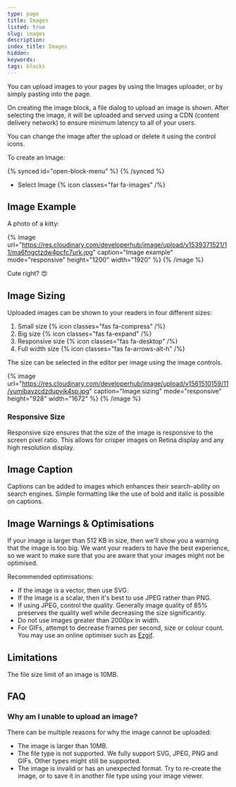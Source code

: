 ```yaml
---
type: page
title: Images
listed: true
slug: images
description: 
index_title: Images
hidden: 
keywords: 
tags: blocks
---
```


You can upload images to your pages by using the Images uploader, or by simply pasting into the page.

On creating the image block, a file dialog to upload an image is shown. After selecting the image, it will be uploaded and served using a CDN (content delivery network) to ensure minimum latency to all of your users.

You can change the image after the upload or delete it using the control icons.

To create an Image:

{% synced id="open-block-menu" %}
{% /synced %}

- Select Image {% icon classes="far fa-images" /%}

## Image Example

A photo of a kitty:

{% image url="https://res.cloudinary.com/developerhub/image/upload/v1539371521/11/ma6fngctzdw4pcfc7urk.jpg" caption="Image example" mode="responsive" height="1200" width="1920" %}
{% /image %}

Cute right? 😍

## Image Sizing

Uploaded images can be shown to your readers in four different sizes:

1. Small size {% icon classes="fas fa-compress" /%}
2. Big size {% icon classes="fas fa-expand" /%}
3. Responsive size {% icon classes="fas fa-desktop" /%}
4. Full width size {% icon classes="fas fa-arrows-alt-h" /%}

The size can be selected in the editor per image using the image controls.

{% image url="https://res.cloudinary.com/developerhub/image/upload/v1561510159/11/yumibayzcdzdupyik4sp.jpg" caption="Image sizing" mode="responsive" height="928" width="1672" %}
{% /image %}

### Responsive Size

Responsive size ensures that the size of the image is responsive to the screen pixel ratio. This allows for crisper images on Retina display and any high resolution display.

## Image Caption

Captions can be added to images which enhances their search-ability on search engines. Simple formatting like the use of bold and italic is possible on captions.

## Image Warnings & Optimisations

If your image is larger than 512 KB in size, then we'll show you a warning that the image is too big. We want your readers to have the best experience, so we want to make sure that you are aware that your images might not be optimised.

Recommended optimisations:

- If the image is a vector, then use SVG.
- If the image is a scalar, then it's best to use JPEG rather than PNG.
- If using JPEG, control the quality. Generally image quality of 85% preserves the quality well while decreasing the size significantly.
- Do not use images greater than 2000px in width.
- For GIFs, attempt to decrease frames per second, size or colour count. You may use an online optimiser such as [Ezgif](https://ezgif.com/optimize).

## Limitations

The file size limit of an image is 10MB.

## FAQ

### Why am I unable to upload an image?

There can be multiple reasons for why the image cannot be uploaded:

- The image is larger than 10MB.
- The file type is not supported. We fully support SVG, JPEG, PNG and GIFs. Other types might still be supported.
- The image is invalid or has an unexpected format. Try to re-create the image, or to save it in another file type using your image viewer.